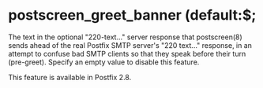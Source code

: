 # postscreen_greet_banner (default:$; 

 The text in the optional "220-text..." server
response that
postscreen(8) sends ahead of the real Postfix SMTP server's "220
text..." response, in an attempt to confuse bad SMTP clients so
that they speak before their turn (pre-greet).  Specify an empty
value to disable this feature.  

 This feature is available in Postfix 2.8. 


